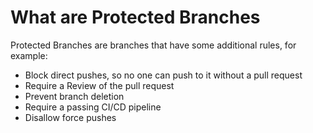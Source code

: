 # What are Protected Branches

Protected Branches are branches that have some additional rules, for example:

- Block direct pushes, so no one can push to it without a pull request
- Require a Review of the pull request
- Prevent branch deletion
- Require a passing CI/CD pipeline
- Disallow force pushes
